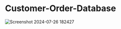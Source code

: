 # Customer-Order-Database
![Screenshot 2024-07-26 182427](https://github.com/user-attachments/assets/7effed09-44e5-4054-98f9-ffe97b4f0b69)
